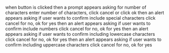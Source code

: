 
when button is clicked
then a prompt appears asking for number of characters
    enter number of characters, click cancel or click ok
then an alert appears asking if user wants to confirm include special characters
    click cancel for no, ok for yes
then an alert appears asking if user wants to confirm include numbers
    click cancel for no, ok for yes
then an alert appears asking if user wants to confirm including lowercase characters
    click cancel for no, ok for yes
then an alert appears asking if user wants to confirm including uppercase characters
    click cancel for no, ok for yes